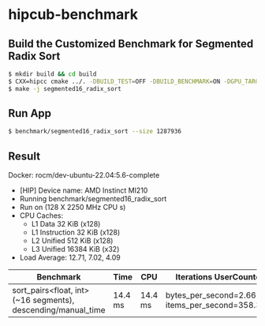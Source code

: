 # hipcub-benchmark

## Build the Customized Benchmark for Segmented Radix Sort
```bash
$ mkdir build && cd build
$ CXX=hipcc cmake ../. -DBUILD_TEST=OFF -DBUILD_BENCHMARK=ON -DGPU_TARGETS=gfx90a
$ make -j segmented16_radix_sort
```


## Run App
```bash
$ benchmark/segmented16_radix_sort --size 1287936
```

## Result
Docker: rocm/dev-ubuntu-22.04:5.6-complete

- [HIP] Device name: AMD Instinct MI210
- Running benchmark/segmented16_radix_sort
- Run on (128 X 2250 MHz CPU s)
- CPU Caches:
  - L1 Data 32 KiB (x128)
  - L1 Instruction 32 KiB (x128)
  - L2 Unified 512 KiB (x128)
  - L3 Unified 16384 KiB (x32)
- Load Average: 12.71, 7.02, 4.09

| Benchmark | Time | CPU | Iterations UserCounters...|
| --------- | ---- | --- | ------------------------- |
| sort_pairs<float, int>(~16 segments), descending/manual_time | 14.4 ms | 14.4 ms | bytes_per_second=2.66979G/s items_per_second=358.333M/ |